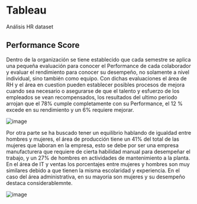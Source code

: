 # Tableau
Análisis HR dataset

## Performance Score
Dentro de la organización se tiene establecido que cada semestre se aplica una pequeña evaluación para conocer el Performance de cada colaborador y evaluar el rendimiento para conocer su desempeño, no solamente a nivel individual, sino también como equipo. Con dichas evaluaciones el área de RH y el área en cuestion pueden establecer posibles procesos de mejora cuando sea necesario o asegurarse de que el talento y esfuerzo de los empleados se vean recompensados, los resultados del ultimo periodo arrojan que el 78% cumple completamente con su Performance, el 12 % excede en su rendimiento y un 6% requiere mejorar.

 ![image](https://github.com/user-attachments/assets/bcf524d1-6c6f-49eb-96ba-0ff3a6ea4dea)

Por otra parte se ha buscado tener un equilibrio hablando de igualdad entre hombres y mujeres, el área de producción tiene un 41% del total de las mujeres que laboran en la empresa, esto se debe por ser una empresa manufacturera que requiere de cierta habilidad manual para desempeñar el trabajo, y un 27% de hombres en actividades de mantenimiento a la planta. En el área de IT y ventas los porcentajes entre mujeres y hombres son muy similares debido a que tienen la misma escolaridad y experiencia. En el caso del área administrativa, en su mayoria son mujeres y su desempeño destaca considerablemnte. 

 ![image](https://github.com/user-attachments/assets/6f8a6a18-e74b-411e-a254-698f0ce394e6)

